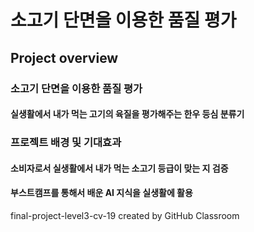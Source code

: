 # 소고기 단면을 이용한 품질 평가

## Project overview
### 소고기 단면을 이용한 품질 평가
#### 실생활에서 내가 먹는 고기의 육질을 평가해주는 한우 등심 분류기

### 프로젝트 배경 및 기대효과
#### 소비자로서 실생활에서 내가 먹는 소고기 등급이 맞는 지 검증
#### 부스트캠프를 통해서 배운 AI 지식을 실생활에 활용

final-project-level3-cv-19 created by GitHub Classroom
